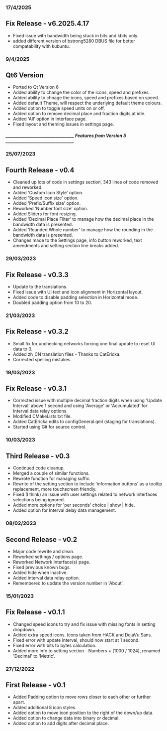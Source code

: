 ### 17/4/2025

## Fix Release - v6.2025.4.17
- Fixed issue with bandwidth being stuck in bits and kbits only.
- added different version of bstrong5280 DBUS file for better compatability with kubuntu. 

### 9/4/2025

## Qt6 Version
- Ported to Qt Version 6
- Added ability to change the color of the icons, speed and prefixes.
- Added ability to chnage the icons, speed and prefixes based on speed.
- Added default Theme, will respect the underlying default theme colours.
- Added option to toggle speed units on or off.
- Added option to remove decimal place and fraction digits at idle.
- Added 'All' option in Interface page.
- Fixed layout and theming issues in settings page.



##### _________________________________ _Features from Version 5_ _________________________________ 



### 25/07/2023

## Fourth Release - v0.4
- Cleaned up lots of code in settings section, 343 lines of code removed and reworked.
- Added 'Custom Icon Style' option.
- Added 'Speed icon size' option.
- Added 'Prefix/Suffix size' option.
- Reworked 'Number font size' option.
- Added Sliders for font resizing.
- Added 'Decimal Place Filter' to manage how the decimal place in the bandwidth data is presented.
- Added 'Rounded Whole number' to manage how the rounding in the bandwidth data is presented.
- Changes made to the Settings page, info button reworked, text amendments and setting section line breaks added.

### 29/03/2023

## Fix Release - v0.3.3
- Update to the translations.
- Fixed issue with UI text and icon alignment in Horizontal layout.
- Added code to disable padding selection in Horizontal mode.
- Doubled padding option from 10 to 20.

### 21/03/2023

## Fix Release - v0.3.2
- Small fix for unchecking networks forcing one final update to reset UI data to 0.
- Added zh_CN translation files - Thanks to CatEricka.
- Corrected spelling mistakes.

### 19/03/2023

## Fix Release - v0.3.1
- Corrected issue with multiple decimal fraction digits when using 'Update Interval' above 1 second and using 'Average' or 'Accumulated' for Interval data relay options.
- Modified CMakeLists.txt file.
- Added CatEricka edits to configGeneral.qml (staging for translations).
- Started using Git for source control.

### 10/03/2023

## Third Release - v0.3
- Continued code cleanup.
- Merged a couple of similar functions.
- Rewrote function for managing suffix.
- Rewrite of the setting section to include 'information buttons' as a tooltip replacement, more touchscreen friendly.
- Fixed (I think) an issue with user settings related to network interfaces selections being ignored.
- Added more options for 'per seconds' choice | show | hide.
- Added option for Interval delay data management.

### 08/02/2023

## Second Release - v0.2
- Major code rewrite and clean.
- Reworked settings / options page.
- Reworked Network Interface(s) page.
- Fixed previous known bugs.
- Added hide when inactive.
- Added interval data relay option.
- Remembered to update the version number in 'About'.

### 15/01/2023

## Fix Release - v0.1.1
- Changed speed icons to try and fix issue with missing fonts in setting dropdown.
- Added extra speed icons. Icons taken from HACK and DejaVu Sans.
- Fixed error with update interval, should now start at 1 second.
- Fixed error with bits to bytes calculation.
- Added more info to setting section - Numbers + (1000 / 1024), renamed 'Decimal' to 'Metric'.

### 27/12/2022

## First Release - v0.1
- Added Padding option to move rows closer to each other or further apart.
- Added additional 8 icon styles.
- Added option to move icon position to the right of the down/up data.
- Added option to change data into binary or decimal.
- Added option to add digits after decimal place.
